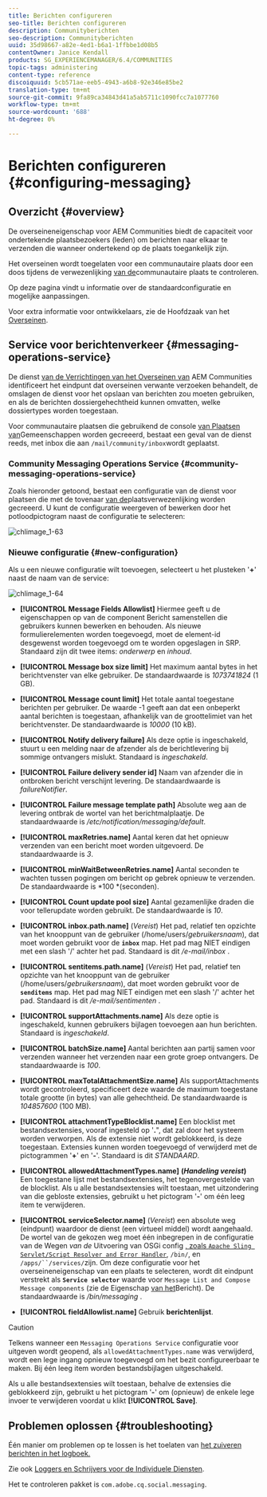 ```yaml
---
title: Berichten configureren
seo-title: Berichten configureren
description: Communityberichten
seo-description: Communityberichten
uuid: 35d98667-a82e-4ed1-b6a1-1ffbbe1d08b5
contentOwner: Janice Kendall
products: SG_EXPERIENCEMANAGER/6.4/COMMUNITIES
topic-tags: administering
content-type: reference
discoiquuid: 5cb571ae-eeb5-4943-a6b8-92e346e85be2
translation-type: tm+mt
source-git-commit: 9fa89ca34843d41a5ab5711c1090fcc7a1077760
workflow-type: tm+mt
source-wordcount: '688'
ht-degree: 0%

---
```



# Berichten configureren {#configuring-messaging}

## Overzicht {#overview}

De overseineneigenschap voor AEM Communities biedt de capaciteit voor ondertekende plaatsbezoekers (leden) om berichten naar elkaar te verzenden die wanneer ondertekend op de plaats toegankelijk zijn.

Het overseinen wordt toegelaten voor een communautaire plaats door een doos tijdens de verwezenlijking [van de](sites-console.md)communautaire plaats te controleren.

Op deze pagina vindt u informatie over de standaardconfiguratie en mogelijke aanpassingen.

Voor extra informatie voor ontwikkelaars, zie de Hoofdzaak van het [Overseinen](essentials-messaging.md).

## Service voor berichtenverkeer {#messaging-operations-service}

De dienst [van de Verrichtingen van het Overseinen van](http://localhost:4502/system/console/configMgr/com.adobe.cq.social.messaging.client.endpoints.impl.MessagingOperationsServiceImpl) AEM Communities identificeert het eindpunt dat overseinen verwante verzoeken behandelt, de omslagen de dienst voor het opslaan van berichten zou moeten gebruiken, en als de berichten dossiergehechtheid kunnen omvatten, welke dossiertypes worden toegestaan.

Voor communautaire plaatsen die gebruikend de console [van Plaatsen van](sites-console.md)Gemeenschappen worden gecreeerd, bestaat een geval van de dienst reeds, met inbox die aan `/mail/community/inbox`wordt geplaatst.

### Community Messaging Operations Service {#community-messaging-operations-service}

Zoals hieronder getoond, bestaat een configuratie van de dienst voor plaatsen die met de tovenaar [van de](sites-console.md)plaatsverwezenlijking worden gecreeerd. U kunt de configuratie weergeven of bewerken door het potloodpictogram naast de configuratie te selecteren:

![chlimage_1-63](assets/chlimage_1-63.png)

### Nieuwe configuratie {#new-configuration}

Als u een nieuwe configuratie wilt toevoegen, selecteert u het plusteken &#39;**+**&#39; naast de naam van de service:

![chlimage_1-64](assets/chlimage_1-64.png)

* **[!UICONTROL Message Fields Allowlist]**
Hiermee geeft u de eigenschappen op van de component Bericht samenstellen die gebruikers kunnen bewerken en behouden. Als nieuwe formulierelementen worden toegevoegd, moet de element-id desgewenst worden toegevoegd om te worden opgeslagen in SRP. Standaard zijn dit twee items: *onderwerp* en *inhoud*.

* **[!UICONTROL Message box size limit]**
Het maximum aantal bytes in het berichtvenster van elke gebruiker. De standaardwaarde is *1073741824* (1 GB).

* **[!UICONTROL Message count limit]**
Het totale aantal toegestane berichten per gebruiker. De waarde -1 geeft aan dat een onbeperkt aantal berichten is toegestaan, afhankelijk van de groottelimiet van het berichtvenster. De standaardwaarde is *10000* (10 kB).

* **[!UICONTROL Notify delivery failure]**
Als deze optie is ingeschakeld, stuurt u een melding naar de afzender als de berichtlevering bij sommige ontvangers mislukt. Standaard is *ingeschakeld*.

* **[!UICONTROL Failure delivery sender id]**
Naam van afzender die in ontbroken bericht verschijnt levering. De standaardwaarde is *failureNotifier*.

* **[!UICONTROL Failure message template path]**
Absolute weg aan de levering ontbrak de wortel van het berichtmalplaatje. De standaardwaarde is */etc/notification/messaging/default*.

* **[!UICONTROL maxRetries.name]**
Aantal keren dat het opnieuw verzenden van een bericht moet worden uitgevoerd. De standaardwaarde is *3*.

* **[!UICONTROL minWaitBetweenRetries.name]**
Aantal seconden te wachten tussen pogingen om bericht op gebrek opnieuw te verzenden. De standaardwaarde is *100 *(seconden).

* **[!UICONTROL Count update pool size]**
Aantal gezamenlijke draden die voor tellerupdate worden gebruikt. De standaardwaarde is *10*.

* **[!UICONTROL inbox.path.name]**
(*Vereist*) Het pad, relatief ten opzichte van het knooppunt van de gebruiker (/home/users/*gebruikersnaam*), dat moet worden gebruikt voor de **`inbox`** map. Het pad mag NIET eindigen met een slash &#39;/&#39; achter het pad. Standaard is dit */e-mail/inbox* .

* **[!UICONTROL sentitems.path.name]**
(*Vereist*) Het pad, relatief ten opzichte van het knooppunt van de gebruiker (/home/users/*gebruikersnaam*), dat moet worden gebruikt voor de **`senditems`** map. Het pad mag NIET eindigen met een slash &#39;/&#39; achter het pad. Standaard is dit */e-mail/sentimenten* .

* **[!UICONTROL supportAttachments.name]**
Als deze optie is ingeschakeld, kunnen gebruikers bijlagen toevoegen aan hun berichten. Standaard is *ingeschakeld*.

* **[!UICONTROL batchSize.name]**
Aantal berichten aan partij samen voor verzenden wanneer het verzenden naar een grote groep ontvangers. De standaardwaarde is *100*.

* **[!UICONTROL maxTotalAttachmentSize.name]**
Als supportAttachments wordt gecontroleerd, specificeert deze waarde de maximum toegestane totale grootte (in bytes) van alle gehechtheid. De standaardwaarde is *104857600* (100 MB).

* **[!UICONTROL attachmentTypeBlocklist.name]**
Een blocklist met bestandsextensies, vooraf ingesteld op &#39;**.**&quot;, dat zal door het systeem worden verworpen. Als de extensie niet wordt geblokkeerd, is deze toegestaan. Extensies kunnen worden toegevoegd of verwijderd met de pictogrammen &#39;**+**&#39; en &#39;**-**&#39;. Standaard is dit *STANDAARD*.

* **[!UICONTROL allowedAttachmentTypes.name]**
   **(*Handeling vereist*)** Een toegestane lijst met bestandsextensies, het tegenovergestelde van de blocklist. Als u alle bestandsextensies wilt toestaan, met uitzondering van die gebloste extensies, gebruikt u het pictogram &#39;**-**&#39; om één leeg item te verwijderen.

* **[!UICONTROL serviceSelector.name]**
(*Vereist*) een absolute weg (eindpunt) waardoor de dienst (een virtueel middel) wordt aangehaald. De wortel van de gekozen weg moet één inbegrepen in de configuratie van de Wegen *van de* Uitvoering van OSGi config [ , zoals `Apache Sling Servlet/Script Resolver and Error Handler`](http://localhost:4502/system/console/configMgr/org.apache.sling.servlets.resolver.SlingServletResolver), `/bin/`, en `/apps/``/services/`zijn. Om deze configuratie voor het overseineneigenschap van een plaats te selecteren, wordt dit eindpunt verstrekt als **`Service selector`** waarde voor `Message List and Compose Message components` (zie de Eigenschap [van het](configure-messaging.md)Bericht). De standaardwaarde is */bin/messaging* .

* **[!UICONTROL fieldAllowlist.name]**
Gebruik **berichtenlijst**.

>[!CAUTION]
>
>Telkens wanneer een `Messaging Operations Service` configuratie voor uitgeven wordt geopend, als `allowedAttachmentTypes.name` was verwijderd, wordt een lege ingang opnieuw toegevoegd om het bezit configureerbaar te maken. Bij één leeg item worden bestandsbijlagen uitgeschakeld.
>
>Als u alle bestandsextensies wilt toestaan, behalve de extensies die geblokkeerd zijn, gebruikt u het pictogram &#39;**-**&#39; om (opnieuw) de enkele lege invoer te verwijderen voordat u klikt **[!UICONTROL Save]**.

## Problemen oplossen {#troubleshooting}

Één manier om problemen op te lossen is het toelaten van [het zuiveren berichten in het logboek.](../../help/sites-administering/troubleshooting.md)

Zie ook [Loggers en Schrijvers voor de Individuele Diensten](../../help/sites-deploying/configure-logging.md#loggers-and-writers-for-individual-services).

Het te controleren pakket is `com.adobe.cq.social.messaging`.
